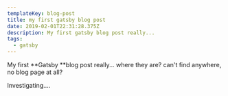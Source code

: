 ```yaml
---
templateKey: blog-post
title: my first gatsby blog post
date: 2019-02-01T22:31:28.375Z
description: My first gatsby blog post really...
tags:
  - gatsby
---
```

My first **Gatsby **blog post really... where they are? can't find anywhere, no blog page at all?

Investigating....

